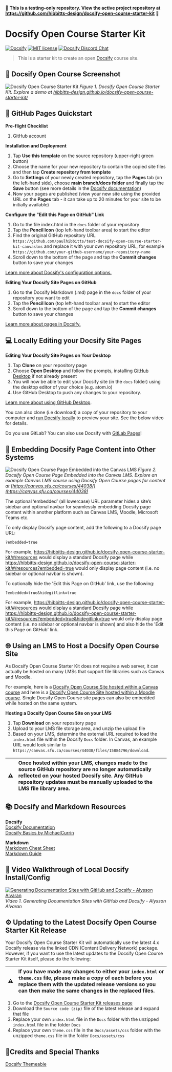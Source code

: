 🛑 **This is a testing-only repository. View the active project repository at https://github.com/hibbitts-design/docsify-open-course-starter-kit** 🛑

# Docsify Open Course Starter Kit

[![Docsify](https://img.shields.io/npm/v/docsify?label=docsify)](https://docsify.js.org/)
[![MIT license](https://img.shields.io/badge/License-MIT-blue.svg)](https://github.com/hibbitts-design/docsify-open-course-starter-kit/blob/main/LICENSE)
<a href="https://discord.gg/zT8eS8ZG">
    <img src="https://img.shields.io/badge/chat-on%20discord-7289DA.svg" alt="Docsify Discord Chat" />
</a>

> This is a starter kit to create an open [Docsify](https://docsify.js.org) course site.

📸 Docsify Open Course Screenshot
---
![ Docsify Open Course Starter Kit](screenshot.jpg)
_Figure 1. Docsify Open Course Starter Kit. Explore a demo at [hibbitts-design.github.io/docsify-open-course-starter-kit/](https://hibbitts-design.github.io/docsify-open-course-starter-kit/)_

🚀 GitHub Pages Quickstart
---
**Pre-flight Checklist**  

1. GitHub account

**Installation and Deployment**  

1. Tap **Use this template** on the source repository (upper-right green button)
2. Choose the name for your new repository to contain the copied site files and then tap **Create repository from template**
3. Go to **Settings** of your newly created repository, tap the **Pages** tab (on the left-hand side), choose **main branch/docs folder** and finally tap the **Save** button (see more details in the [Docsify documentation](https://docsify.js.org/#/deploy?id=github-pages))
4. Now your pages are published (view your new site using the provided URL on the **Pages** tab - it can take up to 20 minutes for your site to be initially available)

**Configure the "Edit this Page on GitHub" Link**

1. Go to the file index.html in the `docs` folder of your repository
2. Tap the **Pencil Icon** (top left-hand toolbar area) to start the editor
3. Find the original GitHub repository URL `https://github.com/paulhibbitts/test-docsify-open-course-starter-kit-canvaslms` and replace it with your own repository URL, for example `https://github.com/your-github-username/your-repository-name`
4. Scroll down to the bottom of the page and tap the **Commit changes** button to save your changes

[Learn more about Docsify's configuration options.](https://docsify.js.org/#/configuration?id=configuration)

**Editing Your Docsify Site Pages on GitHub**

1. Go to the Docsify Markdown (.md) page in the `docs` folder of your repository you want to edit
2. Tap the **Pencil Icon** (top left-hand toolbar area) to start the editor
3. Scroll down to the bottom of the page and tap the **Commit changes** button to save your changes

[Learn more about pages in Docsify.](https://docsify.js.org/#/more-pages)

💻 Locally Editing your Docsify Site Pages
---  

**Editing Your Docsify Site Pages on Your Desktop**
1. Tap **Clone** on your repository page
2. Choose **Open Desktop** and follow the prompts, installing [GitHub Desktop](https://desktop.github.com/) if not already present
3. You will now be able to edit your Docsify site (in the `docs` folder) using the desktop editor of your choice (e.g. atom.io)
4. Use GitHub Desktop to push any changes to your repository.  

[Learn more about using GitHub Desktop](https://help.github.com/en/desktop/contributing-to-projects/committing-and-reviewing-changes-to-your-project).

You can also clone (i.e download) a copy of your repository to your computer and [run Docsify locally](https://docsify.js.org/#/quickstart) to preview your site. See the below video for details.

Do you use GitLab? You can also use Docsify with [GitLab Pages](https://docsify.js.org/#/deploy?id=gitlab-pages)!

🧩 Embedding Docsify Page Content into Other Systems
---  

![ Docsify Open Course Page Embedded into the Canvas LMS](screenshot-2.jpg)
_Figure 2. Docsify Open Course Page Embedded into the Canvas LMS. Explore an example Canvas LMS course using Docsify Open Course pages for content at [https://canvas.sfu.ca/courses/44038/](https://canvas.sfu.ca/courses/44038)_

The optional ‘embedded’ (all lowercase) URL parameter hides a site’s sidebar and optional navbar for seamlessly embedding Docsify page content within another platform such as Canvas LMS, Moodle, Microsoft Teams etc.

To only display Docsify page content, add the following to a Docsify page URL:

`?embedded=true`

For example, https://hibbitts-design.github.io/docsify-open-course-starter-kit/#/resources would display a standard Docsify page while https://hibbitts-design.github.io/docsify-open-course-starter-kit/#/resources?embedded=true would only display page content (i.e. no sidebar or optional navbar is shown).

To optionally hide the 'Edit this Page on GitHub' link, use the following:

`?embedded=true&hidegitlink=true`

For example, https://hibbitts-design.github.io/docsify-open-course-starter-kit/#/resources would display a standard Docsify page while https://hibbitts-design.github.io/docsify-open-course-starter-kit/#/resources?embedded=true&hidegitlink=true would only display page content (i.e. no sidebar or optional navbar is shown) and also hide the 'Edit this Page on GitHub' link.

🌐 Using an LMS to Host a Docsify Open Course Site
---

As Docsify Open Course Starter Kit does not require a web server, it can actually be hosted on many LMSs that support file libraries such as Canvas and Moodle.

For example, here is a [Docsify Open Course Site hosted within a Canvas course](https://canvas.sfu.ca/courses/44038/files/15884796/download) and here is a [Docsify Open Course Site hosted within a Moodle course](https://paulhibbitts.net/moodle/mod/resource/view.php?id=25). Single Docsify Open Course site pages can also be embedded while hosted on the same system.

**Hosting a Docsify Open Course Site on your LMS**
1. Tap **Download** on your repository page
2. Upload to your LMS file storage area, and unzip the upload file
3. Based on your LMS, determine the external URL required to load the `index.html` file within the Docsify `Docs` folder. In Canvas, an example URL would look similar to `https://canvas.sfu.ca/courses/44038/files/15884796/download`.

| :warning: | Once hosted within your LMS, changes made to the source GitHub repository are no longer automatically reflected on your hosted Docsify site. Any GitHub repository updates must be manually uploaded to the LMS file library area. |
|---|:--|

📚 Docsify and Markdown Resources
---
**Docsify**  
[Docsify Documentation](https://docsify.js.org/#/?id=docsifyg)  
[Docsify Basics by MichaelCurrin](https://michaelcurrin.github.io/docsify-js-tutorial/#/?id=docsify-basics)  

**Markdown**  
[Markdown Cheat Sheet](https://warpedvisions.org/projects/markdown-cheat-sheet/)  
[Markdown Guide](https://www.markdownguide.org/)  

📼 Video Walkthrough of Local Docsify Install/Config
---
[![Generating Documentation Sites with GitHub and Docsify - Alysson Alvaran](youtube.png)](https://www.youtube.com/watch?v=TV88lp7egMw)  
_Video 1. Generating Documentation Sites with GitHub and Docsify - Alysson Alvaran_

⚙️ Updating to the Latest Docsify Open Course Starter Kit Release
---

Your Docsify Open Course Starter Kit will automatically use the latest 4.x Docsify release via the linked CDN (Content Delivery Network) package. However, if you want to use the latest updates to the Docsify Open Course Starter Kit itself, please do the following:

| :warning: | If you have made any changes to either your `index.html` or `theme.css` file, please make a copy of each before you replace them with the updated release versions so you can then make the same changes in the replaced files. |
|---|:--|

1. Go to the [Docsify Open Course Starter Kit releases page](https://github.com/hibbitts-design/docsify-open-course-starter-kit/releases)
2. Download the `Source code (zip)` file of the latest release and expand that file
3. Replace your own `index.html` file in the `Docs` folder with the unzipped `index.html` file in the folder `Docs`
4. Replace your own `theme.css` file in the `Docs/assets/css` folder with the unzipped `theme.css` file in the folder `Docs/assets/css`

🙇‍Credits and Special Thanks
---
[Docsify Themeable](https://github.com/jhildenbiddle/docsify-themeable)  
